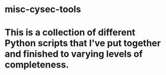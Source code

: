# misc-cysec-tools

# This is a collection of different Python scripts that I've put together and finished to varying levels of completeness.
